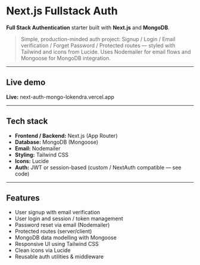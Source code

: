 # Next.js Fullstack Auth

**Full Stack Authentication** starter built with **Next.js** and **MongoDB**.

> Simple, production-minded auth project: Signup / Login / Email verification / Forget Password / Protected routes — styled with Tailwind and icons from Lucide. Uses Nodemailer for email flows and Mongoose for MongoDB integration.

---

## Live demo

**Live:** next-auth-mongo-lokendra.vercel.app

---

## Tech stack

- **Frontend / Backend:** Next.js (App Router)
- **Database:** MongoDB (Mongoose)
- **Email:** Nodemailer
- **Styling:** Tailwind CSS
- **Icons:** Lucide
- **Auth:** JWT or session-based (custom / NextAuth compatible — see code)

---

## Features

- User signup with email verification
- User login and session / token management
- Password reset via email (Nodemailer)
- Protected routes (server/client)
- MongoDB data modelling with Mongoose
- Responsive UI using Tailwind CSS
- Clean icons via Lucide
- Reusable auth utilities & middleware
